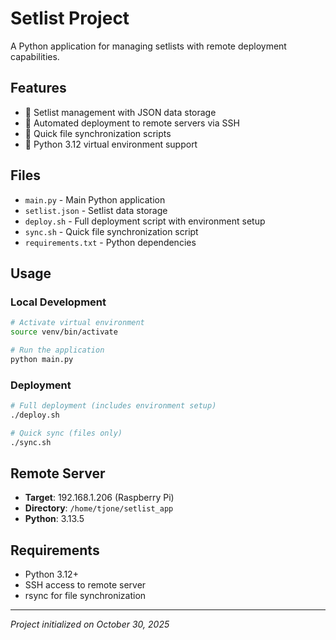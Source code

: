 # Setlist Project

A Python application for managing setlists with remote deployment capabilities.

## Features

- 🎵 Setlist management with JSON data storage
- 🚀 Automated deployment to remote servers via SSH
- 🔄 Quick file synchronization scripts
- 🐍 Python 3.12 virtual environment support

## Files

- `main.py` - Main Python application
- `setlist.json` - Setlist data storage
- `deploy.sh` - Full deployment script with environment setup
- `sync.sh` - Quick file synchronization script
- `requirements.txt` - Python dependencies

## Usage

### Local Development
```bash
# Activate virtual environment
source venv/bin/activate

# Run the application
python main.py
```

### Deployment
```bash
# Full deployment (includes environment setup)
./deploy.sh

# Quick sync (files only)
./sync.sh
```

## Remote Server

- **Target**: 192.168.1.206 (Raspberry Pi)
- **Directory**: `/home/tjone/setlist_app`
- **Python**: 3.13.5

## Requirements

- Python 3.12+
- SSH access to remote server
- rsync for file synchronization

---

*Project initialized on October 30, 2025*